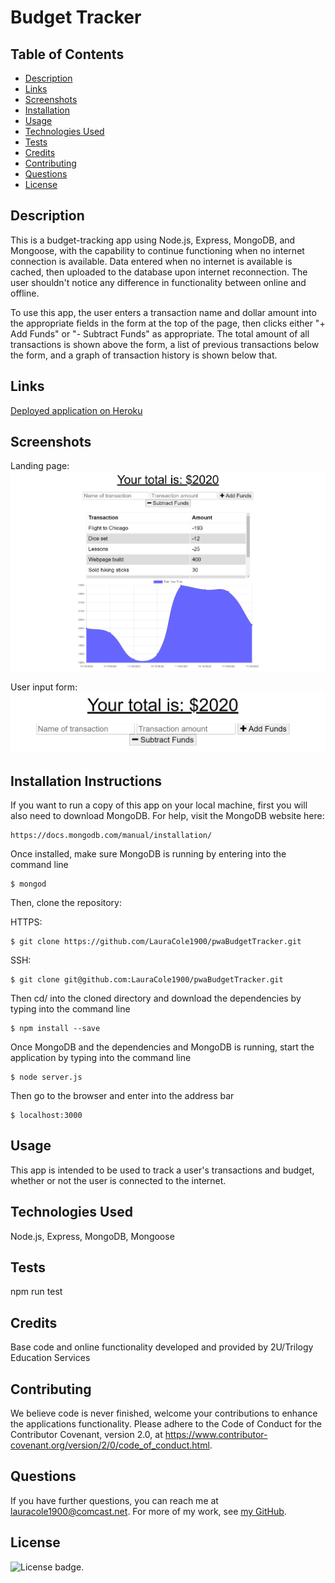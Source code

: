 # Budget Tracker

## Table of Contents

* [Description](#description)
* [Links](#links)
* [Screenshots](#screenshots)
* [Installation](#installation)
* [Usage](#usage)
* [Technologies Used](#technologies)
* [Tests](#tests)
* [Credits](#credits)
* [Contributing](#contributing)
* [Questions](#questions)
* [License](#license)

## Description

This is a budget-tracking app using Node.js, Express, MongoDB, and Mongoose, with the capability to continue functioning when no internet connection is available. Data entered when no internet is available is cached, then uploaded to the database upon internet reconnection. The user shouldn't notice any difference in functionality between online and offline.

To use this app, the user enters a transaction name and dollar amount into the appropriate fields in the form at the top of the page, then clicks either "+ Add Funds" or "- Subtract Funds" as appropriate. The total amount of all transactions is shown above the form, a list of previous transactions below the form, and a graph of transaction history is shown below that.

## Links

[Deployed application on Heroku](https://cryptic-cliffs-84728.herokuapp.com/)

## Screenshots

Landing page:
![Landing page:](public/assets/landing-page-screenshot.png)

User input form:
![User input form](public/assets/user-input-form-screenshot.png)

## Installation Instructions

If you want to run a copy of this app on your local machine, first you will also need to download MongoDB. For help, visit the MongoDB website here:
```
https://docs.mongodb.com/manual/installation/
```

Once installed, make sure MongoDB is running by entering into the command line
```
$ mongod
```

Then, clone the repository:

HTTPS:
```
$ git clone https://github.com/LauraCole1900/pwaBudgetTracker.git
```

SSH:
```
$ git clone git@github.com:LauraCole1900/pwaBudgetTracker.git
```

Then cd/ into the cloned directory and download the dependencies by typing into the command line
```
$ npm install --save
```

Once MongoDB and the dependencies and MongoDB is running, start the application by typing into the command line
```
$ node server.js
```

Then go to the browser and enter into the address bar
```
$ localhost:3000
```

## Usage

This app is intended to be used to track a user's transactions and budget, whether or not the user is connected to the internet.

## Technologies Used

Node.js, Express, MongoDB, Mongoose

## Tests

npm run test

## Credits

Base code and online functionality developed and provided by 2U/Trilogy Education Services

## Contributing

We believe code is never finished, welcome your contributions to enhance the applications functionality. Please adhere to the Code of Conduct for the Contributor Covenant, version 2.0, at https://www.contributor-covenant.org/version/2/0/code_of_conduct.html.

## Questions

If you have further questions, you can reach me at lauracole1900@comcast.net. For more of my work, see [my GitHub](https://github.com/LauraCole1900).

## License

![License badge](https://img.shields.io/badge/license-MIT-brightgreen).
